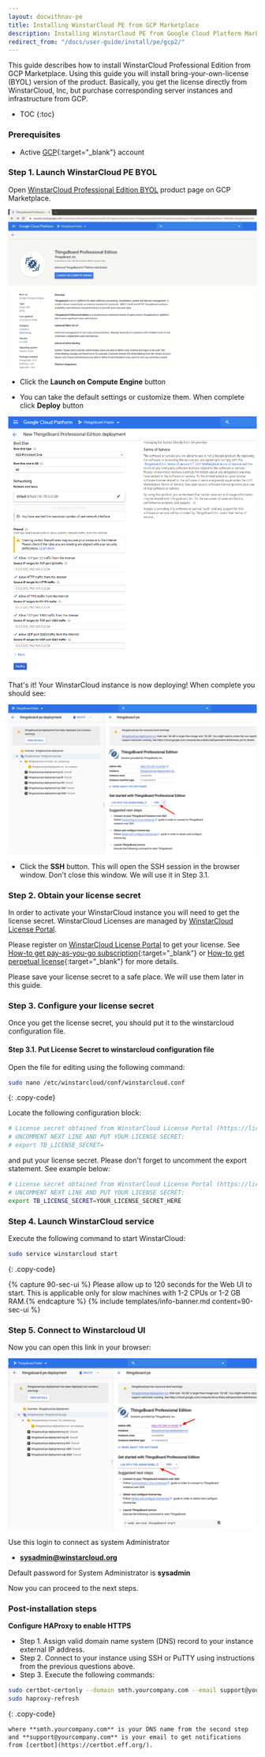 ```yaml
---
layout: docwithnav-pe
title: Installing WinstarCloud PE from GCP Marketplace
description: Installing WinstarCloud PE from Google Cloud Platform Marketplace
redirect_from: "/docs/user-guide/install/pe/gcp2/"
---
```


This guide describes how to install WinstarCloud Professional Edition from GCP Marketplace. 
Using this guide you will install bring-your-own-license (BYOL) version of the product.
Basically, you get the license directly from WinstarCloud, Inc, but purchase corresponding server instances and infrastructure from GCP.       

* TOC
{:toc}

### Prerequisites

- Active [GCP](https://cloud.google.com/){:target="_blank"} account

### Step 1. Launch WinstarCloud PE BYOL

Open [WinstarCloud Professional Edition BYOL](https://console.cloud.google.com/marketplace/details/winstarcloud-public/winstarcloud-pe) product page on GCP Marketplace.

![image](/images/user-guide/install/gcp-marketplace-pe/launch.png) 

- Click the **Launch on Compute Engine** button

- You can take the default settings or customize them. When complete click **Deploy** button

![image](/images/user-guide/install/gcp-marketplace-pe/deploy.png) 

That's it! Your WinstarCloud instance is now deploying! When complete you should see:

![image](/images/user-guide/install/gcp-marketplace-pe/ssh.png) 

- Click the **SSH** button. This will open the SSH session in the browser window. Don't close this window. We will use it in Step 3.1.

### Step 2. Obtain your license secret

In order to activate your WinstarCloud instance you will need to get the license secret. 
WinstarCloud Licenses are managed by [WinstarCloud License Portal](https://license.winstarcloud.io/signup).   

Please register on [WinstarCloud License Portal](https://license.winstarcloud.io/signup) to get your license. 
See [How-to get pay-as-you-go subscription](https://www.youtube.com/watch?v=dK-QDFGxWek){:target="_blank"} or [How-to get perpetual license](https://www.youtube.com/watch?v=GPe0lHolWek){:target="_blank"} for more details.
 
Please save your license secret to a safe place. We will use them later in this guide.
 
### Step 3. Configure your license secret

Once you get the license secret, you should put it to the winstarcloud configuration file. 

#### Step 3.1. Put License Secret to winstarcloud configuration file

Open the file for editing using the following command:

```bash 
sudo nano /etc/winstarcloud/conf/winstarcloud.conf
``` 
{: .copy-code}

Locate the following configuration block:

```bash
# License secret obtained from WinstarCloud License Portal (https://license.winstarcloud.io)
# UNCOMMENT NEXT LINE AND PUT YOUR LICENSE SECRET:
# export TB_LICENSE_SECRET=
```

and put your license secret. Please don't forget to uncomment the export statement. See example below: 

```bash
# License secret obtained from WinstarCloud License Portal (https://license.winstarcloud.io)
# UNCOMMENT NEXT LINE AND PUT YOUR LICENSE SECRET:
export TB_LICENSE_SECRET=YOUR_LICENSE_SECRET_HERE
``` 

### Step 4. Launch WinstarCloud service  

Execute the following command to start WinstarCloud:

```bash
sudo service winstarcloud start
```
{: .copy-code}

{% capture 90-sec-ui %}
Please allow up to 120 seconds for the Web UI to start. This is applicable only for slow machines with 1-2 CPUs or 1-2 GB RAM.{% endcapture %}
{% include templates/info-banner.md content=90-sec-ui %}

### Step 5. Connect to Winstarcloud UI

Now you can open this link in your browser:

![image](/images/user-guide/install/gcp-marketplace-pe/admin-panel.png) 

Use this login to connect as system Administrator 

- **sysadmin@winstarcloud.org**

Default password for System Administrator is **sysadmin** 

Now you can proceed to the next steps.

### Post-installation steps

**Configure HAProxy to enable HTTPS**

 * Step 1. Assign valid domain name system (DNS) record to your instance external IP address.
 * Step 2. Connect to your instance using SSH or PuTTY using instructions from the previous questions above.
 * Step 3. Execute the following commands:
 ```bash
 sudo certbot-certonly --domain smth.yourcompany.com --email support@yourcompany.com
 sudo haproxy-refresh
 ```
{: .copy-code}

    where **smth.yourcompany.com** is your DNS name from the second step
    and **support@yourcompany.com** is your email to get notifications from [certbot](https://certbot.eff.org/). 
